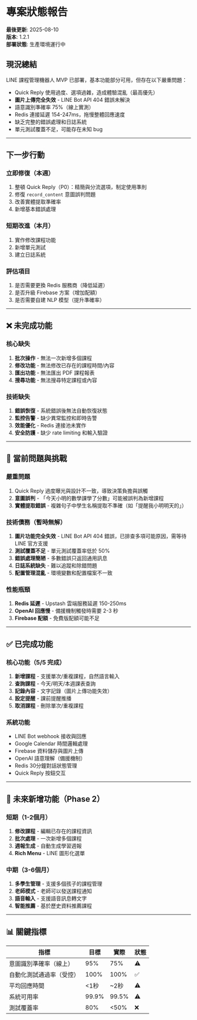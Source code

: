 # 專案狀態報告

**最後更新**: 2025-08-10  
**版本**: 1.2.1  
**部署狀態**: 生產環境運行中

## 現況總結

LINE 課程管理機器人 MVP 已部署，基本功能部分可用，但存在以下嚴重問題：
- Quick Reply 使用過度、選項過雜，造成體驗混亂（最高優先）
- **圖片上傳完全失效** - LINE Bot API 404 錯誤未解決
- 語意識別準確率 75%（線上實測）
- Redis 連接延遲 154-247ms，拖慢整體回應速度
- 缺乏完整的錯誤處理和日誌系統
- 單元測試覆蓋不足，可能存在未知 bug

---

## 下一步行動

### 立即修復（本週）
1. 整頓 Quick Reply（P0）：精簡與分流選項，制定使用準則
2. 修復 `record_content` 意圖誤判問題
3. 改善實體提取準確率
4. 新增基本錯誤處理

### 短期改進（本月）
1. 實作修改課程功能
2. 新增單元測試
3. 建立日誌系統

### 評估項目
1. 是否需要更換 Redis 服務商（降低延遲）
2. 是否升級 Firebase 方案（增加配額）
3. 是否需要自建 NLP 模型（提升準確率）
---

## ❌ 未完成功能

### 核心缺失
1. **批次操作** - 無法一次新增多個課程
2. **修改功能** - 無法修改已存在的課程時間/內容
3. **匯出功能** - 無法匯出 PDF 課程報表
4. **搜尋功能** - 無法搜尋特定課程或內容

### 技術缺失
1. **錯誤恢復** - 系統錯誤後無法自動恢復狀態
2. **監控告警** - 缺少異常監控和即時告警
3. **效能優化** - Redis 連接池未實作
4. **安全防護** - 缺少 rate limiting 和輸入驗證

---

## 🐛 當前問題與挑戰

### 嚴重問題
1. Quick Reply 過度曝光與設計不一致，導致決策負擔與誤觸
2. **意圖誤判** - 「今天小明的數學課學了分數」可能被誤判為新增課程
3. **實體提取錯誤** - 複雜句子中學生名稱提取不準確（如「提醒我小明明天的」）

### 技術債務（暫時無解）
1. **圖片功能完全失效** - LINE Bot API 404 錯誤，已排查多項可能原因，需等待 LINE 官方支援
2. **測試覆蓋不足** - 單元測試覆蓋率低於 50%
3. **錯誤處理簡陋** - 多數錯誤只返回通用訊息
4. **日誌系統缺失** - 難以追蹤和除錯問題
5. **配置管理混亂** - 環境變數和配置檔案不一致

### 性能瓶頸
1. **Redis 延遲** - Upstash 雲端服務延遲 150-250ms
2. **OpenAI 回應慢** - 備援機制觸發時需要 2-3 秒
3. **Firebase 配額** - 免費版配額可能不足

---

## ✅ 已完成功能

### 核心功能（5/5 完成）
1. **新增課程** - 支援單次/重複課程，自然語言輸入
2. **查詢課程** - 今天/明天/本週課表查詢
3. **記錄內容** - 文字記錄（圖片上傳功能失效）
4. **設定提醒** - 課前提醒推播
5. **取消課程** - 刪除單次/重複課程

### 系統功能
- LINE Bot webhook 接收與回應
- Google Calendar 時間邏輯處理
- Firebase 資料儲存與圖片上傳
- OpenAI 語意理解（備援機制）
- Redis 30分鐘對話狀態管理
- Quick Reply 按鈕交互

---

## 🚀 未來新增功能（Phase 2）

### 短期（1-2個月）
1. **修改課程** - 編輯已存在的課程資訊
2. **批次處理** - 一次新增多個課程
3. **週報生成** - 自動生成學習週報
4. **Rich Menu** - LINE 圖形化選單

### 中期（3-6個月）
1. **多學生管理** - 支援多個孩子的課程管理
2. **老師模式** - 老師可以發送課程通知
3. **語音輸入** - 支援語音訊息轉文字
4. **智能推薦** - 基於歷史資料推薦課程

---

## 📊 關鍵指標

| 指標 | 目標 | 實際 | 狀態 |
|------|------|------|------|
| 意圖識別準確率（線上） | 95% | 75% | ⚠️ |
| 自動化測試通過率（受控） | 100% | 100% | ✅ |
| 平均回應時間 | <1秒 | ~2秒 | ⚠️ |
| 系統可用率 | 99.9% | 99.5% | ⚠️ |
| 測試覆蓋率 | 80% | <50% | ❌ |